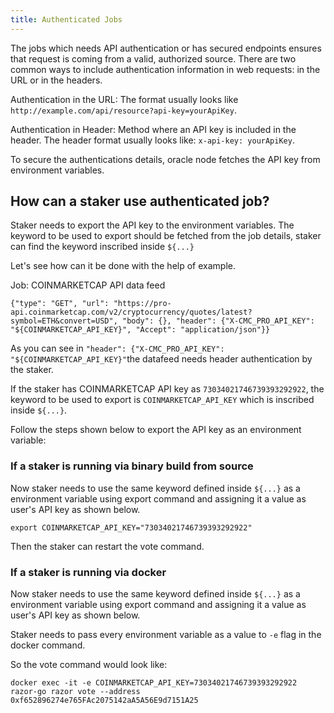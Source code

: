 ```yaml
---
title: Authenticated Jobs
---
```


The jobs which needs API authentication or has secured endpoints ensures that request is coming from a valid, authorized source. There are two common ways to include authentication information in web requests: in the URL or in the headers.

Authentication in the URL: 
The format usually looks like `http://example.com/api/resource?api-key=yourApiKey`. 

Authentication in Header:
Method where an API key is included in the header. The header format usually looks like: `x-api-key: yourApiKey`.

To secure the authentications details, oracle node fetches the API key from environment variables.

## How can a staker use authenticated job?

Staker needs to export the API key to the environment variables.
The keyword to be used to export should be fetched from the job details, staker can find the keyword inscribed inside `${...}`

Let's see how can it be done with the help of example.

Job: COINMARKETCAP API data feed

```
{"type": "GET", "url": "https://pro-api.coinmarketcap.com/v2/cryptocurrency/quotes/latest?symbol=ETH&convert=USD", "body": {}, "header": {"X-CMC_PRO_API_KEY": "${COINMARKETCAP_API_KEY}", "Accept": "application/json"}}
```

As you can see in `"header": {"X-CMC_PRO_API_KEY": "${COINMARKETCAP_API_KEY}"`the datafeed needs header authentication by the staker.

If the staker has COINMARKETCAP API key as `73034021746739393292922`, the keyword to be used to export is `COINMARKETCAP_API_KEY` which is inscribed inside `${...}`.

Follow the steps shown below to export the API key as an environment variable:

### If a staker is running via binary build from source

Now staker needs to use the same keyword defined inside `${...}` as a environment variable using export command and assigning it a value as user's API key as shown below.

```
export COINMARKETCAP_API_KEY="73034021746739393292922"
```

Then the staker can restart the vote command.

### If a staker is running via docker

Now staker needs to use the same keyword defined inside `${...}` as a environment variable using export command and assigning it a value as user's API key as shown below.

Staker needs to pass every environment variable as a value to `-e` flag in the docker command. 

So the vote command would look like:

```
docker exec -it -e COINMARKETCAP_API_KEY=73034021746739393292922 razor-go razor vote --address 0xf652896274e765FAc2075142aA5A56E9d7151A25 
```
